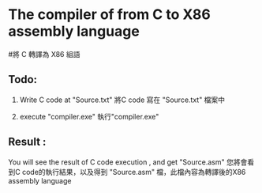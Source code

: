 # The compiler of from C to X86 assembly language 
#將 C 轉譯為 X86 組語

## Todo:
1. Write C code at "Source.txt"
將C code 寫在 "Source.txt" 檔案中

2. execute "compiler.exe"
執行"compiler.exe"

## Result : 
You will see the result of C code execution , and get "Source.asm" 
您將會看到C code的執行結果，以及得到 "Source.asm" 檔，此檔內容為轉譯後的X86 assembly language
